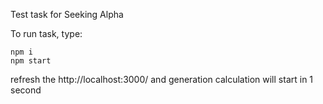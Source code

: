 Test task for Seeking Alpha

To run task, type:
```
npm i
npm start
```

refresh the http://localhost:3000/ and generation calculation will start in 1 second